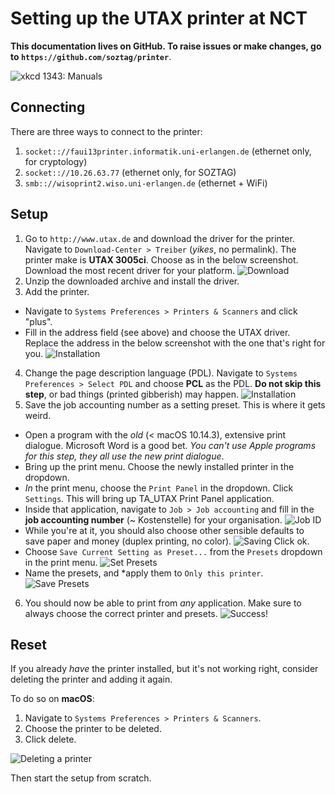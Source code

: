 # Setting up the UTAX printer at NCT

**This documentation lives on GitHub.
To raise issues or make changes, go to `https://github.com/soztag/printer`**.

![xkcd 1343: *Manuals*](https://imgs.xkcd.com/comics/manuals.png)


## Connecting

There are three ways to connect to the printer:

1. `socket:://faui13printer.informatik.uni-erlangen.de` (ethernet only, for cryptology)
2. `socket:://10.26.63.77` (ethernet only, for SOZTAG)
3. `smb:://wisoprint2.wiso.uni-erlangen.de` (ethernet + WiFi)


## Setup

1. Go to `http://www.utax.de` and download the driver for the printer.
  Navigate to `Download-Center > Treiber` (*yikes*, no permalink).
  The printer make is **UTAX 3005ci**.
  Choose as in the below screenshot.
  Download the most recent driver for your platform.
  ![Download](https://github.com/soztag/printer/blob/master/download.png?raw=true)
2. Unzip the downloaded archive and install the driver.
3. Add the printer.
  - Navigate to `Systems Preferences > Printers & Scanners` and click "plus".
  - Fill in the address field (see above) and choose the UTAX driver.
    Replace the address in the below screenshot with the one that's right for you.
    ![Installation](https://github.com/soztag/printer/blob/master/installation.png?raw=true)
4. Change the page description language (PDL).
  Navigate to `Systems Preferences > Select PDL` and choose **PCL** as the PDL.
  **Do not skip this step**, or bad things (printed gibberish) may happen.
  ![Installation](https://github.com/soztag/printer/blob/master/pdl.png?raw=true)
5. Save the job accounting number as a setting preset.
  This is where it gets weird.
  - Open a program with the *old* (< macOS 10.14.3), extensive print dialogue.
    Microsoft Word is a good bet.
    *You can't use Apple programs for this step, they all use the new print dialogue*.
  - Bring up the print menu. 
    Choose the newly installed printer in the dropdown.
  - *In* the print menu, choose the `Print Panel` in the dropdown.
    Click `Settings`.
    This will bring up TA_UTAX Print Panel application.
  - Inside that application, navigate to `Job > Job accounting` and fill in the **job accounting number** (~ Kostenstelle) for your organisation.
    ![Job ID](https://github.com/soztag/printer/blob/master/job_id.png?raw=true)
  - While you're at it, you should also choose other sensible defaults to save paper and money (duplex printing, no color).
    ![Saving](https://github.com/soztag/printer/blob/master/saving.png?raw=true)
    Click ok.
  - Choose `Save Current Setting as Preset...` from the `Presets` dropdown in the print menu.
    ![Set Presets](https://github.com/soztag/printer/blob/master/set_presets.png?raw=true)
  - Name the presets, and *apply them to `Only this printer`.
    ![Save Presets](https://github.com/soztag/printer/blob/master/save_presets.png?raw=true)
6. You should now be able to print from *any* application.
  Make sure to always choose the correct printer and presets.
  ![Success!](https://github.com/soztag/printer/blob/master/success.png?raw=true)


## Reset

If you already *have* the printer installed, but it's not working right, consider deleting the printer and adding it again.

To do so on **macOS**:

1. Navigate to `Systems Preferences > Printers & Scanners`.
2. Choose the printer to be deleted.
3. Click delete.

![Deleting a printer](https://github.com/soztag/printer/blob/master/deletion.png?raw=true)

Then start the setup from scratch.
